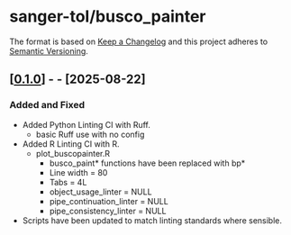 # sanger-tol/busco_painter

The format is based on [Keep a Changelog](https://keepachangelog.com/en/1.0.0/)
and this project adheres to [Semantic Versioning](https://semver.org/spec/v2.0.0.html).

## [[0.1.0](https://github.com/sanger-tol/busco_painter/releases/tag/0.1.0)] -  - [2025-08-22]

### Added and Fixed
- Added Python Linting CI with Ruff.
    - basic Ruff use with no config
- Added R Linting CI with R.
    - plot_buscopainter.R
        - busco_paint* functions have been replaced with bp*
        - Line width = 80
        - Tabs = 4L
        - object_usage_linter = NULL
        - pipe_continuation_linter = NULL
        - pipe_consistency_linter = NULL
- Scripts have been updated to match linting standards where sensible.
